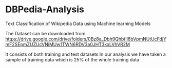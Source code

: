 # DBPedia-Analysis
Text Classification of Wikipedia Data using Machine learning Models

The Dataset can be downloaded from https://drive.google.com/drive/folders/0Bz8a_Dbh9Qhbfll6bVpmNUtUcFdjYmF2SEpmZUZUcVNiMUw1TWN6RDV3a0JHT3kxLVhVR2M

It consists of both training and test datasets
In our analysis we have taken a sample of training data which is 25% of the whole training data
